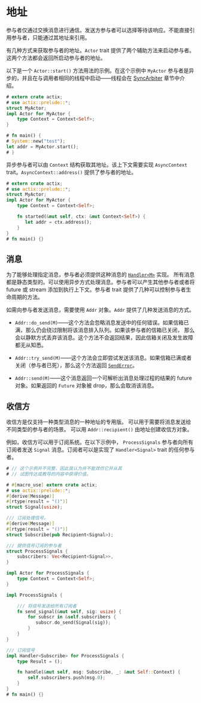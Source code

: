 # 地址

参与者仅通过交换消息进行通信。发送方参与者可以选择<!--
-->等待该响应。不能直接引用参与者，只能通过其地址来引用。

有几种方式来获取参与者的地址。`Actor` trait 提供了<!--
-->两个辅助方法来启动参与者。这两个方法都会返回所启动参与者的地址。

以下是一个 `Actor::start()` 方法用法的示例。在这个示例中 `MyActor` 参与者是<!--
-->异步的，并且在与调用者相同的线程中启动——线程会在
[SyncArbiter] 章节中介绍。

```rust
# extern crate actix;
# use actix::prelude::*;
struct MyActor;
impl Actor for MyActor {
    type Context = Context<Self>;
}

# fn main() {
# System::new("test");
let addr = MyActor.start();
# }
```

异步参与者可以由 `Context` 结构获取其地址。该上下文需要实现
`AsyncContext` trait。`AsyncContext::address()` 提供了参与者的地址。

```rust
# extern crate actix;
# use actix::prelude::*;
struct MyActor;
impl Actor for MyActor {
    type Context = Context<Self>;

    fn started(&mut self, ctx: &mut Context<Self>) {
       let addr = ctx.address();
    }
}
# fn main() {}
```

[SyncArbiter]: ./sec-6-sync-arbiter.md

## 消息

为了能够处理指定消息，参与者必须提供<!--
-->这种消息的 [`Handler<M>`] 实现。
所有消息都是静态类型的。可以使用异步方式处理消息<!--
-->。参与者可以产生其他参与者或者将 future 或
stream 添加到执行上下文。参与者 trait 提供了几种可以<!--
-->控制参与者生命周期的方法。

如需向参与者发送消息，需要使用 `Addr` 对象。`Addr` 提供了几种<!--
-->发送消息的方式。

  * `Addr::do_send(M)`——这个方法会忽略消息发送中的任何错误。如果信箱<!--
  -->已满，那么仍会绕过限制将该消息排入队列。如果该参与者的信箱已关闭，
  那么会以静默方式丢弃该消息。这个方法不会返回结果，因此<!--
  -->信箱关闭及发生故障都无从知悉。

  * `Addr::try_send(M)`——这个方法会立即尝试发送该消息。如果<!--
  -->信箱已满或者关闭（参与者已死），那么这个方法返回
  [`SendError`]。

  * `Addr::send(M)`——这个消息返回一个可解析出消息处理过程的<!--
  -->结果的 future 对象。如果返回的 `Future` 对象被 drop，那么<!--
  -->会取消该消息。

[`Handler<M>`]: https://book-cn.github.io/actix/actix/trait.Handler.html
[`SendError`]: https://book-cn.github.io/actix/actix/prelude/enum.SendError.html

## 收信方

收信方是仅支持一种类型消息的一种地址的专用版。
可以用于需要将消息发送给不同类型的参与者的场景。
可以用 `Addr::recipient()` 由地址创建收信方对象。

例如，收信方可以用于订阅系统。在以下示例中，
`ProcessSignals` 参与者向所有订阅者发送 `Signal` 消息。订阅者可以<!--
-->是实现了 `Handler<Signal>` trait 的任何参与者。

```rust
# // 这个示例并不完整，因此我认为并不能效仿它并从其
# // 试图传达或教导的内容中获得价值。

# #[macro_use] extern crate actix;
# use actix::prelude::*;
#[derive(Message)]
#[rtype(result = "()")]
struct Signal(usize);

/// 订阅处理信号。
#[derive(Message)]
#[rtype(result = "()")]
struct Subscribe(pub Recipient<Signal>);

/// 提供信号订阅的参与者
struct ProcessSignals {
    subscribers: Vec<Recipient<Signal>>,
}

impl Actor for ProcessSignals {
    type Context = Context<Self>;
}

impl ProcessSignals {

    /// 将信号发送给所有订阅者
    fn send_signal(&mut self, sig: usize) {
        for subscr in &self.subscribers {
           subscr.do_send(Signal(sig));
        }
    }
}

/// 订阅信号
impl Handler<Subscribe> for ProcessSignals {
    type Result = ();

    fn handle(&mut self, msg: Subscribe, _: &mut Self::Context) {
        self.subscribers.push(msg.0);
    }
}
# fn main() {}
```
